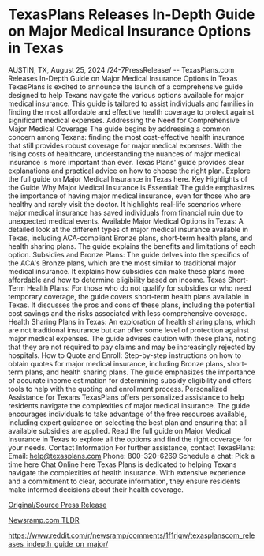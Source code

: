 # TexasPlans Releases In-Depth Guide on Major Medical Insurance Options in Texas

AUSTIN, TX, August 25, 2024 /24-7PressRelease/ -- TexasPlans.com Releases In-Depth Guide on Major Medical Insurance Options in Texas  TexasPlans is excited to announce the launch of a comprehensive guide designed to help Texans navigate the various options available for major medical insurance. This guide is tailored to assist individuals and families in finding the most affordable and effective health coverage to protect against significant medical expenses.  Addressing the Need for Comprehensive Major Medical Coverage  The guide begins by addressing a common concern among Texans: finding the most cost-effective health insurance that still provides robust coverage for major medical expenses. With the rising costs of healthcare, understanding the nuances of major medical insurance is more important than ever. Texas Plans' guide provides clear explanations and practical advice on how to choose the right plan.  Explore the full guide on Major Medical Insurance in Texas here.  Key Highlights of the Guide  Why Major Medical Insurance is Essential:  The guide emphasizes the importance of having major medical insurance, even for those who are healthy and rarely visit the doctor. It highlights real-life scenarios where major medical insurance has saved individuals from financial ruin due to unexpected medical events.  Available Major Medical Options in Texas:  A detailed look at the different types of major medical insurance available in Texas, including ACA-compliant Bronze plans, short-term health plans, and health sharing plans. The guide explains the benefits and limitations of each option.  Subsidies and Bronze Plans:  The guide delves into the specifics of the ACA's Bronze plans, which are the most similar to traditional major medical insurance. It explains how subsidies can make these plans more affordable and how to determine eligibility based on income.  Texas Short-Term Health Plans:  For those who do not qualify for subsidies or who need temporary coverage, the guide covers short-term health plans available in Texas. It discusses the pros and cons of these plans, including the potential cost savings and the risks associated with less comprehensive coverage.  Health Sharing Plans in Texas:  An exploration of health sharing plans, which are not traditional insurance but can offer some level of protection against major medical expenses. The guide advises caution with these plans, noting that they are not required to pay claims and may be increasingly rejected by hospitals.  How to Quote and Enroll:  Step-by-step instructions on how to obtain quotes for major medical insurance, including Bronze plans, short-term plans, and health sharing plans. The guide emphasizes the importance of accurate income estimation for determining subsidy eligibility and offers tools to help with the quoting and enrollment process.  Personalized Assistance for Texans  TexasPlans offers personalized assistance to help residents navigate the complexities of major medical insurance. The guide encourages individuals to take advantage of the free resources available, including expert guidance on selecting the best plan and ensuring that all available subsidies are applied.  Read the full guide on Major Medical Insurance in Texas  to explore all the options and find the right coverage for your needs.  Contact Information  For further assistance, contact TexasPlans:  Email: help@texasplans.com Phone: 800-320-6269 Schedule a chat: Pick a time here Chat Online here  Texas Plans is dedicated to helping Texans navigate the complexities of health insurance. With extensive experience and a commitment to clear, accurate information, they ensure residents make informed decisions about their health coverage. 

[Original/Source Press Release](https://www.24-7pressrelease.com/press-release/513751/texasplans-releases-in-depth-guide-on-major-medical-insurance-options-in-texas)
                    

[Newsramp.com TLDR](None) 

https://www.reddit.com/r/newsramp/comments/1f1rjqw/texasplanscom_releases_indepth_guide_on_major/